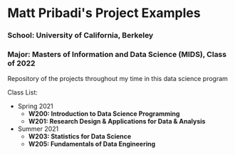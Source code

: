 # Matt Pribadi's Project Examples

### School: University of California, Berkeley
### Major: Masters of Information and Data Science (MIDS), Class of 2022

Repository of the projects throughout my time in this data science program

Class List:

- Spring 2021
  - **W200: Introduction to Data Science Programming**
  - **W201: Research Design & Applications for Data & Analysis**
- Summer 2021
  - **W203: Statistics for Data Science**
  - **W205: Fundamentals of Data Engineering**
